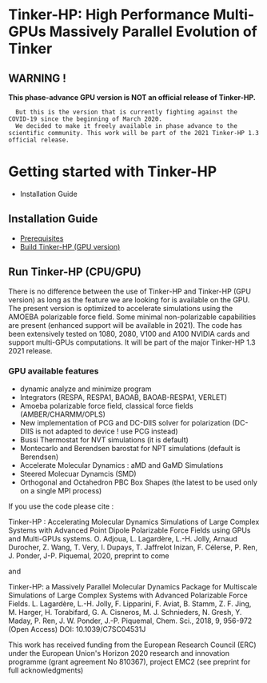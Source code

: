 Tinker-HP: High Performance Multi-GPUs Massively Parallel Evolution of Tinker
==================================================================


<H2><B>WARNING ! </b></h2>   <b>This phase-advance GPU version is NOT an official release of Tinker-HP.</b>

      But this is the version that is currently fighting against the COVID-19 since the beginning of March 2020.
      We decided to make it freely available in phase advance to the scientific community. This work will be part of the 2021 Tinker-HP 1.3 official release.

# Getting started with Tinker-HP
   - Installation Guide

## Installation Guide
   -  [Prerequisites](Prerequisites.md)
   -  [Build Tinker-HP (GPU version)](build.md)

## Run Tinker-HP (CPU/GPU)
There is no difference between the use of Tinker-HP and Tinker-HP (GPU version) as long as the feature we are looking for is available on the GPU. The present version is optimized to accelerate simulations using the AMOEBA polarizable force field. Some minimal non-polarizable capabilities are present (enhanced support will be available in 2021). The code has been extensively tested on 1080, 2080, V100 and A100 NVIDIA cards and support multi-GPUs computations. It will be part of the major Tinker-HP 1.3 2021 release.

### GPU available features
   - dynamic analyze and minimize program
   - Integrators (RESPA, RESPA1, BAOAB, BAOAB-RESPA1, VERLET)
   - Amoeba polarizable force field, classical force fields (AMBER/CHARMM/OPLS)
   - New implementation of PCG and DC-DIIS solver for polarization (DC-DIIS is not adapted to device ! use PCG instead)
   - Bussi Thermostat for NVT simulations  (it is default)
   - Montecarlo and Berendsen barostat for NPT simulations (default is Berendsen)
   - Accelerate Molecular Dynamics : aMD and GaMD Simulations
   - Steered Molecuar Dynamcis (SMD)
   - Orthogonal and Octahedron PBC Box Shapes (the latest to be used only on a single MPI process)
   
   If you use the code please cite :
   
   Tinker-HP : Accelerating Molecular Dynamics Simulations of Large Complex Systems with Advanced Point Dipole Polarizable Force Fields using GPUs and Multi-GPUs systems.
O. Adjoua,  L. Lagardère, L.-H. Jolly, Arnaud Durocher, Z. Wang, T. Very, I. Dupays, T. Jaffrelot Inizan, F. Célerse, P. Ren, J. Ponder, J-P. Piquemal, 2020, preprint to come
   
   and 
   
Tinker-HP: a Massively Parallel Molecular Dynamics Package for Multiscale Simulations of Large Complex Systems with Advanced Polarizable Force Fields.
L. Lagardère, L.-H. Jolly, F. Lipparini, F. Aviat, B. Stamm, Z. F. Jing, M. Harger, H. Torabifard, G. A. Cisneros, M. J. Schnieders, N. Gresh, Y. Maday, P. Ren, J. W. Ponder, J.-P. Piquemal, Chem. Sci., 2018, 9, 956-972 (Open Access) DOI: 10.1039/C7SC04531J

This work has received funding from the European Research Council (ERC) under the European Union's Horizon 2020 research and innovation programme (grant agreement No 810367), project EMC2 (see preprint for full acknowledgments)
